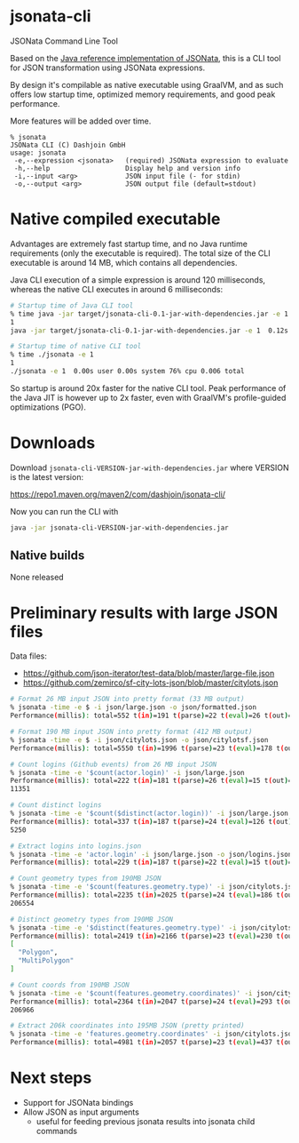 # jsonata-cli
JSONata Command Line Tool

Based on the [Java reference implementation of JSONata](https://github.com/dashjoin/jsonata-java), this is a CLI tool for JSON transformation using JSONata expressions.

By design it's compilable as native executable using GraalVM, and as such offers low startup time, optimized memory requirements, and good peak performance.

More features will be added over time.

```
% jsonata
JSONata CLI (C) Dashjoin GmbH
usage: jsonata
 -e,--expression <jsonata>   (required) JSONata expression to evaluate
 -h,--help                   Display help and version info
 -i,--input <arg>            JSON input file (- for stdin)
 -o,--output <arg>           JSON output file (default=stdout)
```

# Native compiled executable

Advantages are extremely fast startup time, and no Java runtime requirements (only the executable is required).
The total size of the CLI executable is around 14 MB, which contains all dependencies.

Java CLI execution of a simple expression is around 120 milliseconds, whereas the native CLI executes in around 6 milliseconds:

```sh
# Startup time of Java CLI tool
% time java -jar target/jsonata-cli-0.1-jar-with-dependencies.jar -e 1
1
java -jar target/jsonata-cli-0.1-jar-with-dependencies.jar -e 1  0.12s user 0.03s system 118% cpu 0.122 total

# Startup time of native CLI tool
% time ./jsonata -e 1                                                 
1
./jsonata -e 1  0.00s user 0.00s system 76% cpu 0.006 total
```

So startup is around 20x faster for the native CLI tool.
Peak performance of the Java JIT is however up to 2x faster, even with GraalVM's profile-guided optimizations (PGO).

# Downloads

Download ```jsonata-cli-VERSION-jar-with-dependencies.jar``` where VERSION is the latest version:

https://repo1.maven.org/maven2/com/dashjoin/jsonata-cli/

Now you can run the CLI with
```sh
java -jar jsonata-cli-VERSION-jar-with-dependencies.jar
```

## Native builds
None released

# Preliminary results with large JSON files

Data files:
- https://github.com/json-iterator/test-data/blob/master/large-file.json
- https://github.com/zemirco/sf-city-lots-json/blob/master/citylots.json

```sh
# Format 26 MB input JSON into pretty format (33 MB output)
% jsonata -time -e $ -i json/large.json -o json/formatted.json
Performance(millis): total=552 t(in)=191 t(parse)=22 t(eval)=26 t(out)=313

# Format 190 MB input JSON into pretty format (412 MB output)
% jsonata -time -e $ -i json/citylots.json -o json/citylotsf.json
Performance(millis): total=5550 t(in)=1996 t(parse)=23 t(eval)=178 t(out)=3353

# Count logins (Github events) from 26 MB input JSON
% jsonata -time -e '$count(actor.login)' -i json/large.json                    
Performance(millis): total=222 t(in)=181 t(parse)=26 t(eval)=15 t(out)=0
11351

# Count distinct logins
% jsonata -time -e '$count($distinct(actor.login))' -i json/large.json
Performance(millis): total=337 t(in)=187 t(parse)=24 t(eval)=126 t(out)=0
5250

# Extract logins into logins.json
% jsonata -time -e 'actor.login' -i json/large.json -o json/logins.json 
Performance(millis): total=229 t(in)=187 t(parse)=22 t(eval)=15 t(out)=5

# Count geometry types from 190MB JSON
% jsonata -time -e '$count(features.geometry.type)' -i json/citylots.json                            
Performance(millis): total=2235 t(in)=2025 t(parse)=24 t(eval)=186 t(out)=0
206554

# Distinct geometry types from 190MB JSON
% jsonata -time -e '$distinct(features.geometry.type)' -i json/citylots.json
Performance(millis): total=2419 t(in)=2166 t(parse)=23 t(eval)=230 t(out)=0
[
  "Polygon",
  "MultiPolygon"
]

# Count coords from 190MB JSON
% jsonata -time -e '$count(features.geometry.coordinates)' -i json/citylots.json 
Performance(millis): total=2364 t(in)=2047 t(parse)=24 t(eval)=293 t(out)=0
206966

# Extract 206k coordinates into 195MB JSON (pretty printed)
% jsonata -time -e 'features.geometry.coordinates' -i json/citylots.json  -o json/citylots-coords.json
Performance(millis): total=4981 t(in)=2057 t(parse)=23 t(eval)=437 t(out)=2464
```

# Next steps

- Support for JSONata bindings
- Allow JSON as input arguments
    - useful for feeding previous jsonata results into jsonata child commands
